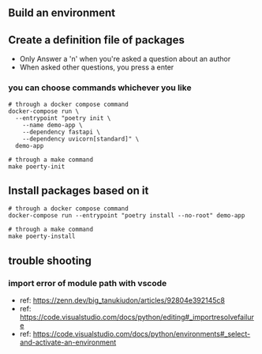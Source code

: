 ## Build an environment

## Create a definition file of packages
- Only Answer a 'n' when you're asked a question about an author
- When asked other questions, you press a enter

### you can choose commands whichever you like
```shell
# through a docker compose command
docker-compose run \
  --entrypoint "poetry init \
    --name demo-app \
    --dependency fastapi \
    --dependency uvicorn[standard]" \
  demo-app
```
```shell
# through a make command
make poerty-init
```
## Install packages based on it
```shell
# through a docker compose command
docker-compose run --entrypoint "poetry install --no-root" demo-app
```
```shell
# through a make command
make poerty-install
```

## trouble shooting
### import error of module path with vscode
- ref: https://zenn.dev/big_tanukiudon/articles/92804e392145c8
- ref: https://code.visualstudio.com/docs/python/editing#_importresolvefailure
- ref: https://code.visualstudio.com/docs/python/environments#_select-and-activate-an-environment
